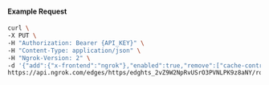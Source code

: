 <!-- Code generated for API Clients. DO NOT EDIT. -->
#### Example Request
```bash
curl \
-X PUT \
-H "Authorization: Bearer {API_KEY}" \
-H "Content-Type: application/json" \
-H "Ngrok-Version: 2" \
-d '{"add":{"x-frontend":"ngrok"},"enabled":true,"remove":["cache-control"]}' \
https://api.ngrok.com/edges/https/edghts_2vZ9W2NpRvUSrO3PVNLPK9z8aNY/routes/edghtsrt_2vZ9Vz87olAhCB7wLiSPKLHX2LI/request_headers
